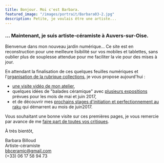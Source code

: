 ```yaml
---
title: Bonjour. Moi c'est Barbara.
featured_image: "/images/portrait/Barbara03-2.jpg"
description: Petite, je voulais être une artiste...
---
```


### ... Maintenant, je suis artiste-céramiste à Auvers-sur-Oise.

Bienvenue dans mon nouveau jardin numérique... Ce site est en reconstruction pour une meilleure lisibilité sur vos mobiles et tablettes, sans oublier plus de souplesse attendue pour me faciliter la vie pour des mises à jour. 

En attendant la finalisation de ces quelques feuilles numériques et l'[organisation de la rubrique collections](../collections/), je vous propose aujourd'hui : 

- [une visite vidéo de mon atelier](/atelier/), 
- quelques idées de "balades céramique" avec [plusieurs  expositions](/expositions/) prévues pour les mois de mai et juin 2017, 
- et de découvrir mes [prochains stages d'initiation et perfectionnement au raku](/stages) qui démarrent au mois de juin2017.

Vous souhaitant une bonne visite sur ces premières pages, je vous remercie par avance de me [faire part de toutes vos critiques](/contact).

À très bientôt,


Barbara Billoud<br>
Artiste-céramiste<br>
bbceramic@gmail.com<br>
(+33) 06 17 58 94 73

